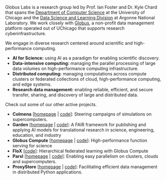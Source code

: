 Globus Labs is a research group led by Prof. Ian Foster and Dr. Kyle Chard that spans the [Department of Computer Science](https://cs.uchicago.edu) at the University of Chicago and the [Data Science and Learning Division](https://www.anl.gov/dsl) at Argonne National Laboratory.
We work closely with [Globus](https://globus.org), a non-profit data management platform operated out of UChicago that supports research cyberinfrastructure.

We engage in diverse research centered around scientific and high-performance computing.
* **AI for Science:** using AI as a paradigm for enabling scientific discovery.
* **Data-intensive computing:** managing the parallel processing of large data volumes on high-performance computing infrastructure.
* **Distributed computing:** managing computations across compute clusters or federated collections of cloud, high-performance computing, and edge systems.
* **Research data management:** enabling reliable, efficient, and secure transfer, sharing, and discovery of large and distributed data.

Check out some of our other active projects.
* **Colmena** [[homepage](https://colmena.readthedocs.io/en/latest/) | [code](https://github.com/exalearn/colmena)]: Steering campaigns of simulations on supercomputers.
* **Garden** [[homepage](https://thegardens.ai/) | [code](https://github.com/Garden-AI)]: A FAIR framework for publishing and applying AI models for translational research in science, engineering, education, and industry
* **Globus Compute** [[homepage](https://www.globus.org/compute) | [code](https://github.com/globus/globus-compute)]: High-performance function serving for science
* **FloX** [[code](https://github.com/h-flox)]: Hierarchical federated learning with Globus Compute
* **Parsl** [[homepage](https://parsl-project.org/) | [code](https://github.com/parsl)]: Enabling easy parallelism on clusters, clouds and supercomputers.
* **ProxyStore** [[homepage](https://docs.proxystore.dev/) | [code](https://github.com/proxystore)]: Facilitating efficient data management in distributed Python applications.
